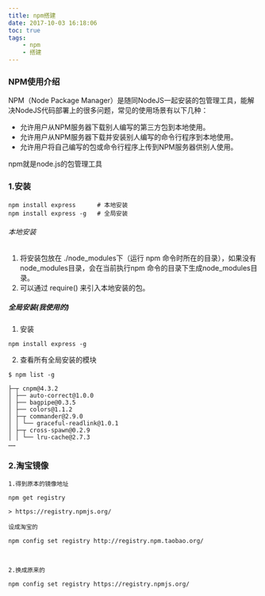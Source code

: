 ```yaml
---
title: npm搭建
date: 2017-10-03 16:18:06
toc: true
tags:
    - npm
    - 搭建
---
```

### NPM使用介绍
NPM（Node Package Manager）是随同NodeJS一起安装的包管理工具，能解决NodeJS代码部署上的很多问题，常见的使用场景有以下几种：
- 允许用户从NPM服务器下载别人编写的第三方包到本地使用。
- 允许用户从NPM服务器下载并安装别人编写的命令行程序到本地使用。
- 允许用户将自己编写的包或命令行程序上传到NPM服务器供别人使用。

npm就是node.js的包管理工具
<!--more-->
### 1.安装
```
npm install express      # 本地安装
npm install express -g   # 全局安装

```
###### 本地安装
1. 将安装包放在 ./node_modules下（运行 npm 命令时所在的目录），如果没有node_modules目录，会在当前执行npm 命令的目录下生成node_modules目录。
2. 可以通过 require() 来引入本地安装的包。

##### 全局安装(我使用的)
1. 安装
```
npm install express -g
```
2. 查看所有全局安装的模块
```
$ npm list -g

├─┬ cnpm@4.3.2
│ ├── auto-correct@1.0.0
│ ├── bagpipe@0.3.5
│ ├── colors@1.1.2
│ ├─┬ commander@2.9.0
│ │ └── graceful-readlink@1.0.1
│ ├─┬ cross-spawn@0.2.9
│ │ └── lru-cache@2.7.3
……
```
### 2.淘宝镜像
```
1.得到原本的镜像地址

npm get registry 

> https://registry.npmjs.org/

设成淘宝的

npm config set registry http://registry.npm.taobao.org/

 

2.换成原来的

npm config set registry https://registry.npmjs.org/


```


